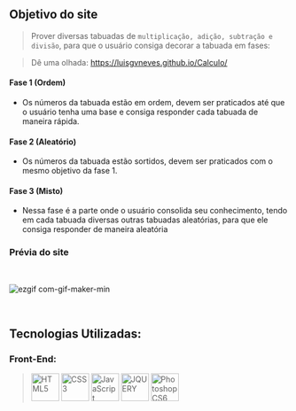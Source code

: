 ## Objetivo do site
> Prover diversas tabuadas de `multiplicação, adição, subtração e divisão`, para que o usuário consiga decorar a tabuada em fases:


> Dê uma olhada: https://luisgvneves.github.io/Calculo/

#### Fase 1 (Ordem)
- Os números da tabuada estão em ordem, devem ser praticados até que o usuário tenha uma base e consiga responder cada tabuada de maneira rápida.

#### Fase 2 (Aleatório)
- Os números da tabuada estão sortidos, devem ser praticados com o mesmo objetivo da fase 1.

#### Fase 3 (Misto)
- Nessa fase é a parte onde o usuário consolida seu conhecimento, tendo em cada tabuada diversas outras tabuadas aleatórias, para que ele consiga responder de maneira aleatória

### Prévia do site
<br>

![ezgif com-gif-maker-min](https://user-images.githubusercontent.com/99727468/159282235-c968b895-ecde-4b9a-ba2d-2b0be44ffac2.gif)

<br>

## Tecnologias Utilizadas:

### Front-End:
> <img width="50" title="HTML5" src="https://cdn.jsdelivr.net/gh/devicons/devicon/icons/html5/html5-original.svg" /> 
> <img width="50" title="CSS3"  src="https://cdn.jsdelivr.net/gh/devicons/devicon/icons/css3/css3-original.svg" />
> <img width="50" title="JavaScript" src="https://cdn.jsdelivr.net/gh/devicons/devicon/icons/javascript/javascript-original.svg" />
> <img width="50" title="JQUERY" src="https://cdn.jsdelivr.net/gh/devicons/devicon/icons/jquery/jquery-original-wordmark.svg" />
> <img width="50" title="Photoshop CS6" src="https://cdn.jsdelivr.net/gh/devicons/devicon/icons/photoshop/photoshop-line.svg" />


